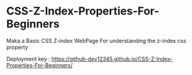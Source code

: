 # CSS-Z-Index-Properties-For-Beginners
Maka a Basic CSS Z-index WebPage For understanding the z-index css property

Deployment key : https://github-dev12345.github.io/CSS-Z-Index-Properties-For-Beginners/

